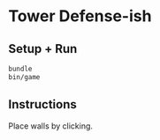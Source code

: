 # Tower Defense-ish

## Setup + Run

```sh
bundle
bin/game
```

## Instructions

Place walls by clicking.
